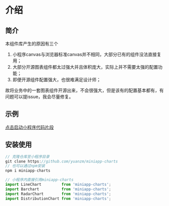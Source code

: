 # 介绍

## 简介

本组件库产生的原因有三个

1. 小程序canvas与浏览器标准canvas并不相同，大部分已有的组件没法直接复用；
2. 大部分开源图表组件都太过强大并且体积庞大，实际上并不需要太强的配置功能；
3. 即便开源组件配置强大，也很难满足设计师；

故将业务中的一套图表组件开源出来，不会很强大，但是该有的配置基本都有，有问题可以提issue，我会尽量修复。


## 示例
[点击启动小程序代码片段](https://developers.weixin.qq.com/s/Rb0JWWmo7led)

## 安装使用

``` js
// 克隆仓库至小程序目录
git clone https://github.com/yuanzm/miniapp-charts
// 也可以通过npm安装
npm i miniapp-charts

// 小程序内直接引用miniapp-charts
import LineChart         from 'miniapp-charts';
import Barchart          from 'miniapp-charts';
import RadarChart        from 'miniapp-charts';
import DistributionChart from 'miniapp-charts';
```
